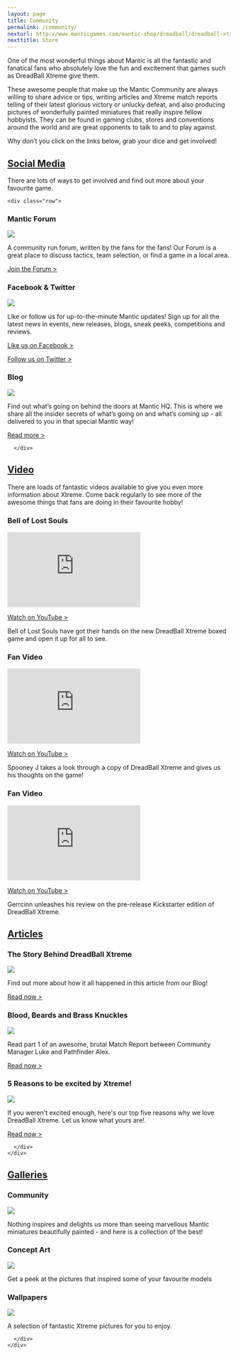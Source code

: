 ```yaml
---
layout: page
title: Community
permalink: /community/
nexturl: http://www.manticgames.com/mantic-shop/dreadball/dreadball-xtreme/product/dreadball-xtreme-boxed-game.html
nexttitle: Store
---
```


One of the most wonderful things about Mantic is all the fantastic and fanatical fans who absolutely love the fun and excitement that games such as DreadBall Xtreme give them.

These awesome people that make up the Mantic Community are always willing to share advice or tips, writing articles and Xtreme match reports telling of their latest glorious victory or unlucky defeat, and also producing pictures of wonderfully painted miniatures that really inspire fellow hobbyists. They can be found in gaming clubs, stores and conventions   around the world and are great opponents to talk to and to play against. 

Why don’t you click on the links below, grab your dice and get involved!


<div class="panel-group" id="accordion" role="tablist" aria-multiselectable="true">
  <div class="panel panel-default">
    <div class="panel-heading" role="tab" id="headingOne">
      <h2 class="panel-title">
	<a data-toggle="collapse" data-parent="#accordion" href="#collapseOne" aria-expanded="true" aria-controls="collapseOne">
	  Social Media
	</a>
      </h2>
    </div>
    <div id="collapseOne" class="panel-collapse collapse" role="tabpanel" aria-labelledby="headingOne">
      <div class="panel-body">

There are lots of ways to get involved and find out more about your favourite game.

<!-- Content Row -->
	<div class="row">
<div class="col-md-4">
<h3>Mantic Forum</h3>
<a href="http://manticforum.com/forum/dreadball-the-futuristic-sports-game/dreadball-xtreme"><img src="../img/forum.png" class="pull-left img-responsive " /></a>
<p>A community run forum, written by the fans for the fans! Our Forum is a great place to discuss tactics, team selection, or find a game in a local area.
</p>
<a class="btn btn-danger" href="http://manticforum.com/forum/dreadball-the-futuristic-sports-game/dreadball-xtreme">Join the Forum ></a>
</div>
<!-- /.col-md-4 -->
 <div class="col-md-4">
<h3>Facebook & Twitter</h3>
<a href="https://www.facebook.com/manticgames"><img src="../img/socialmedia.png" class="pull-left img-responsive " /></a>
<p>Like or follow us for up-to-the-minute Mantic updates! Sign up for all the latest news in events, new releases, blogs, sneak peeks, competitions and reviews. </p>
<p><a class="btn btn-danger" href="https://www.facebook.com/manticgames">Like us on Facebook > </a></p>

<p><a class="btn btn-danger" href="https://www.twitter.com/manticgames">Follow us on Twitter ></a></p>
</div>
<!-- /.col-md-4 -->
 <div class="col-md-4">
<h3>Blog</h3>
<a href="http://manticblog.com/"><img src="../img/blog.png" class="pull-left img-responsive " /></a>
<p>Find out what’s going on behind the doors at Mantic HQ. This is where we share all the insider secrets of what’s going on and what’s coming up - all delivered to you in that special Mantic way!</p>
<a class="btn btn-danger" href="/the-game/freeagents/">Read more ></a>
</div>
<!-- /.col-md-4 -->
</div>
<!-- /.row -->

      </div>      

  </div>
  </div>
  <div class="panel panel-default">
    <div class="panel-heading" role="tab" id="headingTwo">
      <h2 class="panel-title">
        <a class="collapsed" data-toggle="collapse" data-parent="#accordion" href="#collapseTwo" aria-expanded="false" aria-controls="collapseTwo">
         Video
        </a>
      </h2>
    </div>
    <div id="collapseTwo" class="panel-collapse collapse" role="tabpanel" aria-labelledby="headingTwo">
      <div class="panel-body">



There are loads of fantastic videos available to give you even more information about Xtreme. Come back regularly to see more of the awesome things that fans are doing in their favourite hobby!

<!-- Content Row -->
<div class="row">
<div class="col-md-4">
<h3>Bell of Lost Souls</h3>
<iframe width="300" height="169" src="https://www.youtube.com/embed/9u1r66vyEsI" frameborder="0" allowfullscreen></iframe>
<p><a class="btn btn-danger" target="_blank" href="http://youtu.be/9u1r66vyEsI">Watch on YouTube ></a></p>
<p>Bell of Lost Souls have got their hands on the new DreadBall Xtreme boxed game and open it up for all to see.</p>
</div>
<!-- /.col-md-4 -->
 <div class="col-md-4">
<h3>Fan Video</h3>
<iframe width="300" height="169" src="https://www.youtube.com/embed/H27OXQ5KILM" frameborder="0" allowfullscreen></iframe>
<p><a class="btn btn-danger" target="_blank" href="http://youtu.be/H27OXQ5KILM">Watch on YouTube ></a></p>
<p>Spooney J takes a look through a copy of DreadBall Xtreme and gives us his thoughts on the game!</p>
</div>
<!-- /.col-md-4 -->
 <div class="col-md-4">
<h3>Fan Video</h3>
<iframe width="300" height="169" src="https://www.youtube.com/embed/zexXiw47bgI" frameborder="0" allowfullscreen></iframe>
<p><a class="btn btn-danger" target="_blank" href="http://youtu.be/zexXiw47bgI">Watch on YouTube ></a></p>
<p>Gerrcinn unleashes his review on the pre-release Kickstarter edition of DreadBall Xtreme.</p>
</div>
<!-- /.col-md-4 -->
</div>
<!-- /.row -->
      </div>
    </div>
  </div>
    <div class="panel panel-default">
    <div class="panel-heading" role="tab" id="headingThree">
      <h2 class="panel-title">
        <a class="collapsed" data-toggle="collapse" data-parent="#accordion" href="#collapseThree" aria-expanded="false" aria-controls="collapseThree">
          Articles
        </a>
      </h2>
    </div>
    <div id="collapseThree" class="panel-collapse collapse" role="tabpanel" aria-labelledby="headingThree">
      <div class="panel-body">

<!-- Content Row -->
<div class="row">
<div class="col-md-4">
<h3>The Story Behind DreadBall Xtreme</h3>
<a href="http://manticblog.com/2015/01/23/dreadball-xtreme-the-galaxys-most-brutal-sport/"><img src="../img/Grogan.png" class="pull-left img-responsive " /></a>
<p>Find out more about how it all happened in this article from our Blog!</p>
<a class="btn btn-danger" target="_blank" href="http://manticblog.com/2015/01/23/dreadball-xtreme-the-galaxys-most-brutal-sport/">Read now ></a>
</div>
<!-- /.col-md-4 -->
 <div class="col-md-4">
<h3>Blood, Beards and Brass Knuckles</h3>
<a href="http://manticblog.com/2015/02/16/dreadball-xtreme-match-report-part-1/"><img src="../img/Grogan.png" class="pull-left img-responsive " /></a>
<p> Read part 1 of an awesome, brutal Match Report between Community Manager Luke and Pathfinder Alex.</p>
<a class="btn btn-danger" target="_blank" href="http://manticblog.com/2015/02/16/dreadball-xtreme-match-report-part-1/">Read now ></a>
</div>
<!-- /.col-md-4 -->
 <div class="col-md-4">
<h3>5 Reasons to be excited by Xtreme! </h3>
<a href="http://manticblog.com/2015/01/27/5-reasons-to-be-excited-about-dreadball-xtreme/"><img src="../img/Grogan.png" class="pull-left img-responsive " /></a>
<p>If you weren't excited enough, here's our top five reasons why we love DreadBall Xtreme. Let us know what yours are!.</p>
<a class="btn btn-danger" target="_blank" href="http://manticblog.com/2015/01/27/5-reasons-to-be-excited-about-dreadball-xtreme/">Read now ></a>
</div>
<!-- /.col-md-4 -->
</div>
<!-- /.row -->

      </div>
    </div>
  </div>
   <div class="panel panel-default">
    <div class="panel-heading" role="tab" id="headingFour">
      <h2 class="panel-title">
        <a class="collapsed" data-toggle="collapse" data-parent="#accordion" href="#collapseFour" aria-expanded="false" aria-controls="collapseFour">
          Galleries
        </a>
      </h2>
    </div>
    <div id="collapseFour" class="panel-collapse collapse" role="tabpanel" aria-labelledby="headingFour">
      <div class="panel-body">

<!-- Content Row -->
<div class="row">
<div class="col-md-4">
<h3>Community</h3>
<img src="../img/community.png" class="pull-left img-responsive " />
<p>Nothing inspires and delights us more than seeing marvellous Mantic miniatures beautifully painted - and here is a collection of the best!  </p>
</div>
<!-- /.col-md-4 -->
 <div class="col-md-4">
<h3>Concept Art</h3>
<img src="../img/conceptart.png" class="pull-left img-responsive " />
<p>Get a peek at the pictures that inspired some of your favourite models</p>
</div>
<!-- /.col-md-4 -->
 <div class="col-md-4">
<h3>Wallpapers</h3>
<img src="../img/wallpaper.png" class="pull-left img-responsive " />
<p>A selection of fantastic Xtreme pictures for you to enjoy.</p>
</div>
<!-- /.col-md-4 -->
</div>
<!-- /.row -->

      </div>
    </div>
  </div>
</div>
